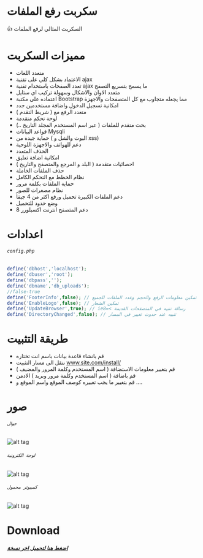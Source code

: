 # سكربت رفع الملفات
 :+1: السكربت المثالي لرفع الملفات

# مميزات السكربت
- متعدد اللغات
- الاعتماد بشكل كلي على تقنية ajax
- تعدد الصفحات باستخدام تقنية ajax ما يسمح بتسريع التصفح
- متعدد الاوان والاشكال وسهولة تركيب اي ستايل
- اعتماده على مكتبة Bootstrap مما يجعله متجاوب مع كل المتصفحات والاجهزة
- امكانية تسجيل الدخول واضافة مستخدمين جدد
- متعدد الرفع مع ( شريط التقدم )
- لوحة تحكم متقدمة
- بحث متقدم للملفات ( عبر اسم المستخدم المجلد التاريخ ..)
- قواعد البيانات Mysqli
- حماية جيدة من ( البوت والشل و xss) 
- دعم للهواتف والاجهزة اللوحية
- الحذف المتعدد
- امكانية اضافة تعليق
- احصائيات متقدمة ( البلد و المرجع والمتصفح والتاريخ )
- حذف الملفات الخاملة
- نظام الخطط مع التحكم الكامل
- حماية الملفات بكلمة مرور
- نظام مصغرات للصور
- دعم الملفات الكبيرة تحميل ورفع اكثر من 4 جيقا
- وضع حدود للتحميل
- دعم المتصفح انترنت اكسبلورر 8

# اعدادات 
###### `config.php`
```php
define('dbhost','localhost'); 
define('dbuser','root'); 
define('dbpass',''); 
define('dbname','db_uploads'); 
//false-true
define('FooterInfo',false); // تمكين معلومات الرفع والحجم وعدد الملفات للجميع 
define('EnableLogo',false); // تمكين الشعار
define('UpdateBrowser',true); // ie8=< رسالة تنبيه في المتصفحات القديمة  
define('DirectoryChanged',false); // تنبيه عند حدوث تغيير في المسار
```
# طريقة التثبيت 
- قم بانشاء قاعدة بيانات باسم انت تختاره
- نتقل الى مسار التثبيت www.site.com/install/
- قم بتغيير معلومات الاستضافة ( اسم المستخدم وكلمة المرور والمضيف )
- قم باضافة ( اسم المستخدم وكلمة مرور وبريد ) الادمن
- قم بتغيير ما يجب تغييره كوصف الموقع واسم الموقع و ....

# صور 
###### `جوال`
![alt tag](https://raw.githubusercontent.com/onexite/ScriptUploadFiles/master/Android-screencapture.png)

###### `لوحة الكترونية`
![alt tag](https://raw.githubusercontent.com/onexite/ScriptUploadFiles/master/Tablets-screencapture.png)

###### `كمبيوتر محمول`
![alt tag](https://raw.githubusercontent.com/onexite/ScriptUploadFiles/master/MacBook-screencapture.png)

# Download
##### [اضغط هنا لتحميل اخر نسخة](https://github.com/onexite/ScriptUploadFiles/archive/master.zip)
